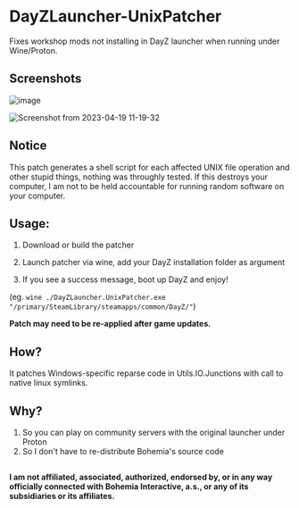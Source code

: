 # DayZLauncher-UnixPatcher

Fixes workshop mods not installing in DayZ launcher when running under Wine/Proton.

## Screenshots

![image](https://user-images.githubusercontent.com/4209639/233074283-b42db574-c6cd-42a8-8371-0a632b6c349d.png)

![Screenshot from 2023-04-19 11-19-32](https://user-images.githubusercontent.com/4209639/233074371-563ca89b-2dda-4d90-b2fe-ef7045ea653b.png)

## Notice

This patch generates a shell script for each affected UNIX file operation and other stupid things, nothing was throughly tested. If this destroys your computer, I am not to be held accountable for running random software on your computer. 

## Usage:

1. Download or build the patcher

2. Launch patcher via wine, add your DayZ installation folder as argument 

3. If you see a success message, boot up DayZ and enjoy!

(eg. `wine ./DayZLauncher.UnixPatcher.exe "/primary/SteamLibrary/steamapps/common/DayZ/"`)

**Patch may need to be re-applied after game updates.**

## How?

It patches Windows-specific reparse code in Utils.IO.Junctions with call to native linux symlinks.

## Why?

1. So you can play on community servers with the original launcher under Proton
2. So I don't have to re-distribute Bohemia's source code

##

**I am not affiliated, associated, authorized, endorsed by, or in any way officially connected with Bohemia Interactive, a.s., or any of its subsidiaries or its affiliates.**
